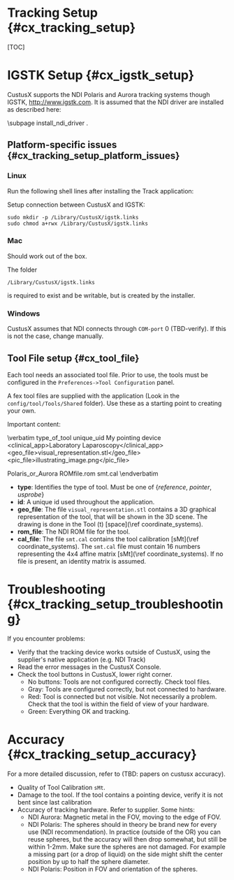 Tracking Setup {#cx_tracking_setup}
===================

[TOC]

IGSTK Setup {#cx_igstk_setup}
===================

CustusX supports the NDI Polaris and Aurora tracking systems though IGSTK, <http://www.igstk.com>. It is assumed that the NDI driver are installed as described here:

\subpage install_ndi_driver .


Platform-specific issues {#cx_tracking_setup_platform_issues}
-----------------------------------------------------------
### Linux
Run the following shell lines after installing the Track application:

Setup connection between CustusX and IGSTK:

	sudo mkdir -p /Library/CustusX/igstk.links
	sudo chmod a+rwx /Library/CustusX/igstk.links

### Mac
Should work out of the box.

The folder 

	/Library/CustusX/igstk.links

is required to exist and be writable, but is created by the installer.

### Windows
CustusX assumes that NDI connects through `COM-port` 0 (TBD-verify). If this is not the case, change manually.


Tool File setup {#cx_tool_file}
-----------------------------------------------------------

Each tool needs an associated tool file. Prior to use, the tools must be configured in the `Preferences->Tool Configuration` panel.

A fex tool files are supplied with the application (Look in the `config/tool/Tools/Shared` folder). Use these as a starting point to creating your own.

Important content:

\verbatim
<tool>
  <type>type_of_tool</type>
  <id>unique_uid</id>
  <name>My pointing device</name>
  <clinical_app>Laboratory Laparoscopy</clinical_app>
  <geo_file>visual_representation.stl</geo_file>
  <pic_file>illustrating_image.png</pic_file>

  <sensor>
    <type>Polaris_or_Aurora</type>
    <rom_file>ROMfile.rom</rom_file>
  </sensor>

  <calibration>
    <cal_file>smt.cal</cal_file>
  </calibration>
</tool>
\endverbatim

- **type**: Identifies the type of tool. Must be one of {*reference*, *pointer*, *usprobe*}
- **id**: A unique id used throughout the application.
- **geo_file**: The file `visual_representation.stl` contains a 3D graphical representation of the tool, that will be shown in the 3D scene. The drawing is done in the Tool (t) [space](\ref coordinate_systems).
- **rom_file**: The NDI ROM file for the tool.
- **cal_file**: The file `smt.cal` contains the tool calibration [sMt](\ref coordinate_systems). The `smt.cal` file must contain 16 numbers representing the 4x4 affine matrix [sMt](\ref coordinate_systems). If no file is present, an identity matrix is assumed. 


Troubleshooting {#cx_tracking_setup_troubleshooting}
===================
If you encounter problems:

- Verify that the tracking device works outside of CustusX, using the supplier's native application (e.g. NDI Track)
- Read the error messages in the CustusX Console.
- Check the tool buttons in CustusX, lower right corner.
	- No buttons: Tools are not configured correctly. Check tool files.
	- Gray: Tools are configured correctly, but not connected to hardware.
	- Red: Tool is connected but not visible. Not necessarily a problem. Check that the tool is within the field of view of your hardware.
	- Green: Everything OK and tracking.

Accuracy {#cx_tracking_setup_accuracy}
===================

For a more detailed discussion, refer to (TBD: papers on custusx accuracy).

- Quality of Tool Calibration `sMt`.
- Damage to the tool. If the tool contains a pointing device, verify it is not bent since last calibration
- Accuracy of tracking hardware. Refer to supplier. Some hints:
	- NDI Aurora: Magnetic metal in the FOV, moving to the edge of FOV.
	- NDI Polaris: The spheres should in theory be brand new for every use (NDI recommendation). In practice (outside of the OR) you can reuse spheres, but the accuracy will then drop somewhat, but still be within 1-2mm. Make sure the spheres are not damaged. For example a missing part (or a drop of liquid) on the side might shift the center position by up to half the sphere diameter.
	- NDI Polaris: Position in FOV and orientation of the spheres. 

